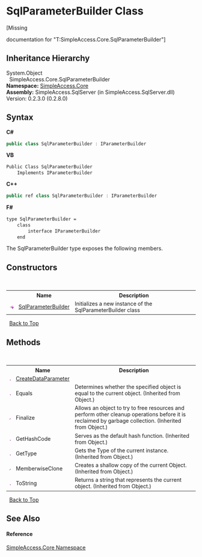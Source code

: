 # SqlParameterBuilder Class
 

\[Missing <summary> documentation for "T:SimpleAccess.Core.SqlParameterBuilder"\]


## Inheritance Hierarchy
System.Object<br />&nbsp;&nbsp;SimpleAccess.Core.SqlParameterBuilder<br />
**Namespace:**&nbsp;<a href="a16105b5-9ef0-1333-33d4-5a00c99c3614">SimpleAccess.Core</a><br />**Assembly:**&nbsp;SimpleAccess.SqlServer (in SimpleAccess.SqlServer.dll) Version: 0.2.3.0 (0.2.8.0)

## Syntax

**C#**<br />
``` C#
public class SqlParameterBuilder : IParameterBuilder
```

**VB**<br />
``` VB
Public Class SqlParameterBuilder
	Implements IParameterBuilder
```

**C++**<br />
``` C++
public ref class SqlParameterBuilder : IParameterBuilder
```

**F#**<br />
``` F#
type SqlParameterBuilder =  
    class
        interface IParameterBuilder
    end
```

The SqlParameterBuilder type exposes the following members.


## Constructors
&nbsp;<table><tr><th></th><th>Name</th><th>Description</th></tr><tr><td>![Public method](media/pubmethod.gif "Public method")</td><td><a href="3ee4b5a0-024a-a3cf-f38e-a2eb9c14235f">SqlParameterBuilder</a></td><td>
Initializes a new instance of the SqlParameterBuilder class</td></tr></table>&nbsp;
<a href="#sqlparameterbuilder-class">Back to Top</a>

## Methods
&nbsp;<table><tr><th></th><th>Name</th><th>Description</th></tr><tr><td>![Public method](media/pubmethod.gif "Public method")</td><td><a href="7adcceef-c783-add8-58ef-d000ee588475">CreateDataParameter</a></td><td></td></tr><tr><td>![Public method](media/pubmethod.gif "Public method")</td><td>Equals</td><td>
Determines whether the specified object is equal to the current object.
 (Inherited from Object.)</td></tr><tr><td>![Protected method](media/protmethod.gif "Protected method")</td><td>Finalize</td><td>
Allows an object to try to free resources and perform other cleanup operations before it is reclaimed by garbage collection.
 (Inherited from Object.)</td></tr><tr><td>![Public method](media/pubmethod.gif "Public method")</td><td>GetHashCode</td><td>
Serves as the default hash function.
 (Inherited from Object.)</td></tr><tr><td>![Public method](media/pubmethod.gif "Public method")</td><td>GetType</td><td>
Gets the Type of the current instance.
 (Inherited from Object.)</td></tr><tr><td>![Protected method](media/protmethod.gif "Protected method")</td><td>MemberwiseClone</td><td>
Creates a shallow copy of the current Object.
 (Inherited from Object.)</td></tr><tr><td>![Public method](media/pubmethod.gif "Public method")</td><td>ToString</td><td>
Returns a string that represents the current object.
 (Inherited from Object.)</td></tr></table>&nbsp;
<a href="#sqlparameterbuilder-class">Back to Top</a>

## See Also


#### Reference
<a href="a16105b5-9ef0-1333-33d4-5a00c99c3614">SimpleAccess.Core Namespace</a><br />
